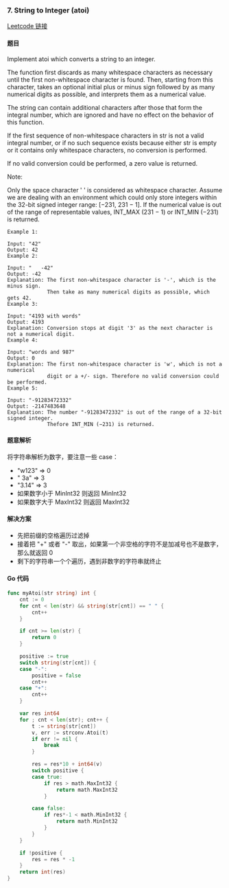 ### 7. String to Integer (atoi)

[Leetcode 链接](https://leetcode.com/problems/string-to-integer-atoi/description/) 

#### 题目
Implement atoi which converts a string to an integer.

The function first discards as many whitespace characters as necessary until the first non-whitespace character is found. Then, starting from this character, takes an optional initial plus or minus sign followed by as many numerical digits as possible, and interprets them as a numerical value.

The string can contain additional characters after those that form the integral number, which are ignored and have no effect on the behavior of this function.

If the first sequence of non-whitespace characters in str is not a valid integral number, or if no such sequence exists because either str is empty or it contains only whitespace characters, no conversion is performed.

If no valid conversion could be performed, a zero value is returned.

Note:

Only the space character ' ' is considered as whitespace character.
Assume we are dealing with an environment which could only store integers within the 32-bit signed integer range: [−231,  231 − 1]. If the numerical value is out of the range of representable values, INT_MAX (231 − 1) or INT_MIN (−231) is returned.

```
Example 1:

Input: "42"
Output: 42
Example 2:

Input: "   -42"
Output: -42
Explanation: The first non-whitespace character is '-', which is the minus sign.
             Then take as many numerical digits as possible, which gets 42.
Example 3:

Input: "4193 with words"
Output: 4193
Explanation: Conversion stops at digit '3' as the next character is not a numerical digit.
Example 4:

Input: "words and 987"
Output: 0
Explanation: The first non-whitespace character is 'w', which is not a numerical 
             digit or a +/- sign. Therefore no valid conversion could be performed.
Example 5:

Input: "-91283472332"
Output: -2147483648
Explanation: The number "-91283472332" is out of the range of a 32-bit signed integer.
             Thefore INT_MIN (−231) is returned.
```

#### 题意解析

将字符串解析为数字，要注意一些 case： 
- "w123" => 0
- "  3a" => 3
- "3.14" => 3
- 如果数字小于 MinInt32 则返回 MinInt32
- 如果数字大于 MaxInt32 则返回 MaxInt32

#### 解决方案

- 先把前缀的空格遍历过滤掉
- 接着把 "+" 或者 "-" 取出，如果第一个非空格的字符不是加减号也不是数字，那么就返回 0
- 剩下的字符串一个个遍历，遇到非数字的字符串就终止

#### Go 代码
``` go
func myAtoi(str string) int {
	cnt := 0
	for cnt < len(str) && string(str[cnt]) == " " {
		cnt++
	}

	if cnt >= len(str) {
		return 0
	}

	positive := true
	switch string(str[cnt]) {
	case "-":
		positive = false
		cnt++
	case "+":
		cnt++
	}

	var res int64
	for ; cnt < len(str); cnt++ {
		t := string(str[cnt])
		v, err := strconv.Atoi(t)
		if err != nil {
			break
		}

		res = res*10 + int64(v)
		switch positive {
		case true:
			if res > math.MaxInt32 {
				return math.MaxInt32
			}

		case false:
			if res*-1 < math.MinInt32 {
				return math.MinInt32
			}
		}
	}

	if !positive {
		res = res * -1
	}
	return int(res)
}
```